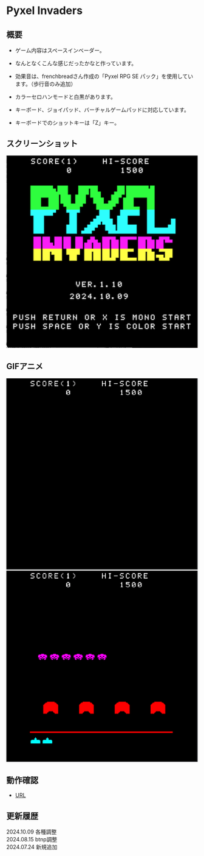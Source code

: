 # Pyxel Invaders

## 概要
- ゲーム内容はスペースインベーダー。
- なんとなくこんな感じだったかなと作っています。
- 効果音は、frenchbreadさん作成の「Pyxel RPG SE パック」を使用しています。（歩行音のみ追加）

- カラーセロハンモードと白黒があります。
- キーボード、ジョイパッド、バーチャルゲームパッドに対応しています。
- キーボードでのショットキーは「Z」キー。

## スクリーンショット
![SS](pyxelinv_t.png)

## GIFアニメ
![GIF](pyxelinv1009_title.gif)
![GIF](pyxelinv1009_game.gif)

## 動作確認
- [URL](https://sanbunnoichi.web.fc2.com/pyxel/pyxelinv.html)

## 更新履歴
2024.10.09 各種調整  
2024.08.15 btnp調整  
2024.07.24 新規追加
